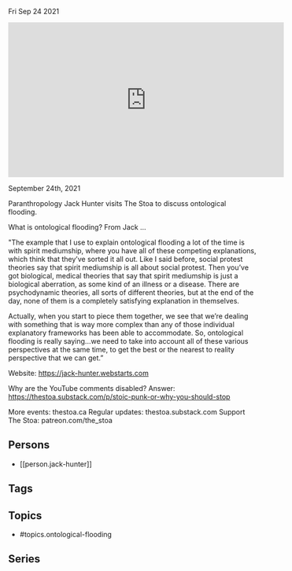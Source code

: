 



Fri Sep 24 2021

<iframe width="560" height="315" src="https://www.youtube.com/embed/HZB9hPi6dtA" title="Ontological Flooding w/ Jack Hunter" frameborder="0" allow="accelerometer; autoplay; clipboard-write; encrypted-media; gyroscope; picture-in-picture" allowfullscreen ></iframe>

September 24th, 2021

Paranthropology Jack Hunter visits The Stoa to discuss ontological flooding.

What is ontological flooding? From Jack ...

"The example that I use to explain ontological flooding a lot of the time is with spirit mediumship, where you have all of these competing explanations, which think that they’ve sorted it all out. Like I said before, social protest theories say that spirit mediumship is all about social protest. Then you’ve got biological, medical theories that say that spirit mediumship is just a biological aberration, as some kind of an illness or a disease. There are psychodynamic theories, all sorts of different theories, but at the end of the day, none of them is a completely satisfying explanation in themselves.

Actually, when you start to piece them together, we see that we’re dealing with something that is way more complex than any of those individual explanatory frameworks has been able to accommodate. So, ontological flooding is really saying...we need to take into account all of these various perspectives at the same time, to get the best or the nearest to reality perspective that we can get.”

Website: https://jack-hunter.webstarts.com

Why are the YouTube comments disabled? Answer: https://thestoa.substack.com/p/stoic-punk-or-why-you-should-stop

More events: thestoa.ca
Regular updates: thestoa.substack.com
Support The Stoa: patreon.com/the_stoa

## Persons

- [[person.jack-hunter]]

## Tags



## Topics

- #topics.ontological-flooding

## Series



